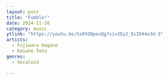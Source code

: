 ```yaml
---
layout: post
title: "Fumble!"
date: 2024-11-20
category: music
ytlink: "https://youtu.be/SsRtQ9pocQg?si=3Ey2_9iID44o3d-3"
artists:
  - Fujiwara Hagane
  - Kasane Teto
genres:
  - Vocaloid

---
```

